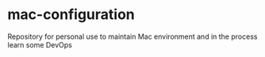 # mac-configuration
Repository for personal use to maintain Mac environment and in the process learn some DevOps

